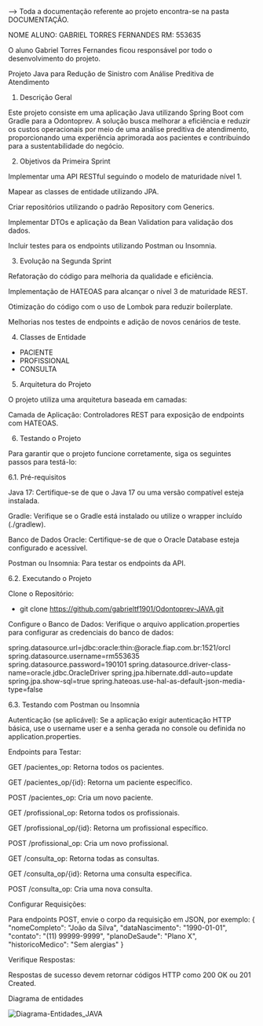 --> Toda a documentação referente ao projeto encontra-se na pasta DOCUMENTAÇÃO.

NOME ALUNO: GABRIEL TORRES FERNANDES
RM: 553635

O aluno Gabriel Torres Fernandes ficou responsável por todo o desenvolvimento do projeto.




Projeto Java para Redução de Sinistro com Análise Preditiva de Atendimento

1. Descrição Geral

Este projeto consiste em uma aplicação Java utilizando Spring Boot com Gradle para a Odontoprev. A solução busca melhorar a eficiência e reduzir os custos operacionais por meio de uma análise preditiva de atendimento, proporcionando uma experiência aprimorada aos pacientes e contribuindo para a sustentabilidade do negócio.

2. Objetivos da Primeira Sprint

Implementar uma API RESTful seguindo o modelo de maturidade nível 1.

Mapear as classes de entidade utilizando JPA.

Criar repositórios utilizando o padrão Repository com Generics.

Implementar DTOs e aplicação da Bean Validation para validação dos dados.

Incluir testes para os endpoints utilizando Postman ou Insomnia.

3. Evolução na Segunda Sprint

Refatoração do código para melhoria da qualidade e eficiência.

Implementação de HATEOAS para alcançar o nível 3 de maturidade REST.

Otimização do código com o uso de Lombok para reduzir boilerplate.

Melhorias nos testes de endpoints e adição de novos cenários de teste.

4. Classes de Entidade
- PACIENTE
- PROFISSIONAL
- CONSULTA

5. Arquitetura do Projeto

O projeto utiliza uma arquitetura baseada em camadas:

Camada de Aplicação: Controladores REST para exposição de endpoints com HATEOAS.

6. Testando o Projeto

Para garantir que o projeto funcione corretamente, siga os seguintes passos para testá-lo:

6.1. Pré-requisitos

Java 17: Certifique-se de que o Java 17 ou uma versão compatível esteja instalada.

Gradle: Verifique se o Gradle está instalado ou utilize o wrapper incluído (./gradlew).

Banco de Dados Oracle: Certifique-se de que o Oracle Database esteja configurado e acessível.

Postman ou Insomnia: Para testar os endpoints da API.

6.2. Executando o Projeto

Clone o Repositório:
- git clone https://github.com/gabrieltf1901/Odontoprev-JAVA.git

Configure o Banco de Dados:
Verifique o arquivo application.properties para configurar as credenciais do banco de dados:

spring.datasource.url=jdbc:oracle:thin:@oracle.fiap.com.br:1521/orcl
spring.datasource.username=rm553635
spring.datasource.password=190101
spring.datasource.driver-class-name=oracle.jdbc.OracleDriver
spring.jpa.hibernate.ddl-auto=update
spring.jpa.show-sql=true
spring.hateoas.use-hal-as-default-json-media-type=false   


6.3. Testando com Postman ou Insomnia

Autenticação (se aplicável):
Se a aplicação exigir autenticação HTTP básica, use o username user e a senha gerada no console ou definida no application.properties.

Endpoints para Testar:

GET /pacientes_op: Retorna todos os pacientes.

GET /pacientes_op/{id}: Retorna um paciente específico.

POST /pacientes_op: Cria um novo paciente.

GET /profissional_op: Retorna todos os profissionais.

GET /profissional_op/{id}: Retorna um profissional específico.

POST /profissional_op: Cria um novo profissional.

GET /consulta_op: Retorna todas as consultas.

GET /consulta_op/{id}: Retorna uma consulta específica.

POST /consulta_op: Cria uma nova consulta.

Configurar Requisições:

Para endpoints POST, envie o corpo da requisição em JSON, por exemplo:
{
  "nomeCompleto": "João da Silva",
  "dataNascimento": "1990-01-01",
  "contato": "(11) 99999-9999",
  "planoDeSaude": "Plano X",
  "historicoMedico": "Sem alergias"
}

Verifique Respostas:

Respostas de sucesso devem retornar códigos HTTP como 200 OK ou 201 Created.


Diagrama de entidades

![Diagrama-Entidades_JAVA](https://github.com/user-attachments/assets/263e5e88-7e4a-4647-afea-ca93c832bcb8)


